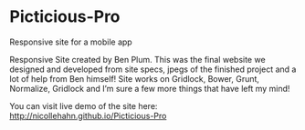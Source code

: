 # Picticious-Pro
Responsive site for a mobile app

Responsive Site created by Ben Plum.  This was the final website we
designed and developed from site specs, jpegs of the finished project
and a lot of help from Ben himself!
Site works on Gridlock, Bower, Grunt, Normalize, Gridlock and I’m sure
a few more things that have left my mind!

You can visit live demo of the site here:
http://nicollehahn.github.io/Picticious-Pro

